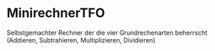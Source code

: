 # MinirechnerTFO
Selbstgemachter Rechner der die vier Grundrechenarten beherrscht (Addieren, Subtrahieren, Multiplizieren, Dividieren)
